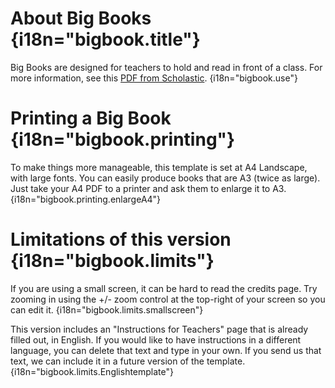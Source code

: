 # About Big Books {i18n="bigbook.title"}
Big Books are designed for teachers to hold and read in front of a class. For more information, see this [PDF from Scholastic](http://www.scholastic.ca/bigbooks/AGuidetoUsingBigBooksintheClassroom.pdf). {i18n="bigbook.use"}
# Printing a Big Book {i18n="bigbook.printing"}
To make things more manageable, this template is set at A4 Landscape, with large fonts.
You can easily produce books that are A3 (twice as large).
Just take your A4 PDF to a printer and ask them to enlarge it to A3. {i18n="bigbook.printing.enlargeA4"}
# Limitations of this version {i18n="bigbook.limits"}
If you are using a small screen, it can be hard to read the credits page. Try zooming in using the +/- zoom control at the top-right of your screen so you can edit it. {i18n="bigbook.limits.smallscreen"}

This version includes an "Instructions for Teachers" page that is already filled out, in English.
If you would like to have instructions in a different language, you can delete that text and type in your own.
If you send us that text, we can include it in a future version of the template. {i18n="bigbook.limits.Englishtemplate"}
